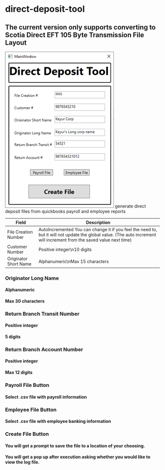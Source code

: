 # direct-deposit-tool
## The current version only supports converting to Scotia Direct EFT 105 Byte Transmission File Layout
![](https://github.com/keypat/direct-deposit-tool/blob/master/GUI.PNG)
generate direct deposit files from quickbooks payroll and employee reports

|Field|Description|
|-----|-----------|
|File Creation Number|AutoIncremented  You can change it if you feel the need to, but it will not update the global value. (The auto increment will increment from the saved value next time)|
|Customer Number|Positive integer\n10 digits|
|Originator Short Name|Alphanumeric\nMax 15 characters|
### Originator Long Name
####   Alphanumeric
####   Max 30 characters
### Return Branch Transit Number
####   Positive integer
####   5 digits
### Return Branch Account Number
####   Positive integer
####   Max 12 digits
### Payroll File Button
####   Select .csv file with payroll information
### Employee File Button
####   Select .csv file with employee banking information
### Create File Button
#### You will get a prompt to save the file to a location of your choosing.
#### You will get a pop up after execution asking whether you would like to view the log file.
